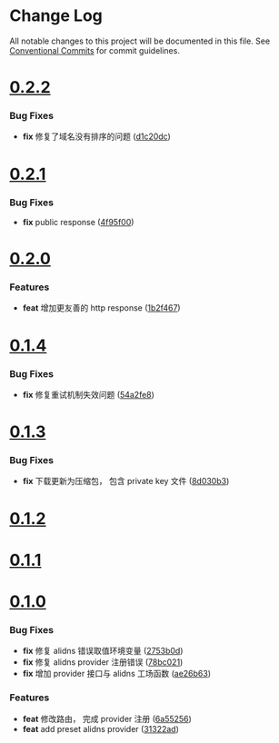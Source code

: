 # Change Log

All notable changes to this project will be documented in this file.
See [Conventional Commits](https://conventionalcommits.org) for commit guidelines.



# [0.2.2](https://github.com/tangx/srv-lego-certmgr/compare/v0.2.1...v0.2.2)

### Bug Fixes

* **fix** 修复了域名没有排序的问题 ([d1c20dc](https://github.com/tangx/srv-lego-certmgr/commit/d1c20dcd21153cf675a637fe87887f287dd23746))



# [0.2.1](https://github.com/tangx/srv-lego-certmgr/compare/v0.2.0...v0.2.1)

### Bug Fixes

* **fix** public response ([4f95f00](https://github.com/tangx/srv-lego-certmgr/commit/4f95f000a791a5e4bf3cc5c46e7633b56c6d3301))



# [0.2.0](https://github.com/tangx/srv-lego-certmgr/compare/v0.1.4...v0.2.0)

### Features

* **feat** 增加更友善的 http response ([1b2f467](https://github.com/tangx/srv-lego-certmgr/commit/1b2f467d13a4f4dfd80af3d2ba22f5b221d6c6e4))



# [0.1.4](https://github.com/tangx/srv-lego-certmgr/compare/v0.1.3...v0.1.4)

### Bug Fixes

* **fix** 修复重试机制失效问题 ([54a2fe8](https://github.com/tangx/srv-lego-certmgr/commit/54a2fe89c21f4d11570cc10af291cb22759a980a))



# [0.1.3](https://github.com/tangx/srv-lego-certmgr/compare/v0.1.2...v0.1.3)

### Bug Fixes

* **fix** 下载更新为压缩包， 包含 private key 文件 ([8d030b3](https://github.com/tangx/srv-lego-certmgr/commit/8d030b35a73fd6fda714c566718daf41185edc20))



# [0.1.2](https://github.com/tangx/srv-lego-certmgr/compare/v0.1.1...v0.1.2)



# [0.1.1](https://github.com/tangx/srv-lego-certmgr/compare/v0.1.0...v0.1.1)



# [0.1.0](https://github.com/tangx/srv-lego-certmgr/compare/v0.0.1...v0.1.0)

### Bug Fixes

* **fix** 修复 alidns 错误取值环境变量 ([2753b0d](https://github.com/tangx/srv-lego-certmgr/commit/2753b0d753e18c516395de1ac8201ec1b6b13b6a))
* **fix** 修复 alidns provider 注册错误 ([78bc021](https://github.com/tangx/srv-lego-certmgr/commit/78bc021144b466eb70eb2ac1e67ca13b2a8cbc79))
* **fix** 增加 provider 接口与 alidns 工场函数 ([ae26b63](https://github.com/tangx/srv-lego-certmgr/commit/ae26b63041090277b91a9e815cbbc26bab64f0c4))


### Features

* **feat** 修改路由， 完成 provider 注册 ([6a55256](https://github.com/tangx/srv-lego-certmgr/commit/6a552565ae149b94dd8efd328d680a66afef5287))
* **feat** add preset alidns provider ([31322ad](https://github.com/tangx/srv-lego-certmgr/commit/31322add558f1a2ba344170867f7877398ea73ac))
